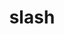 ---
title: slash
unicode_regular: \ec56
unicode_bold: \ec55
unicode_solid: \ec57
unicode_brand: 
---